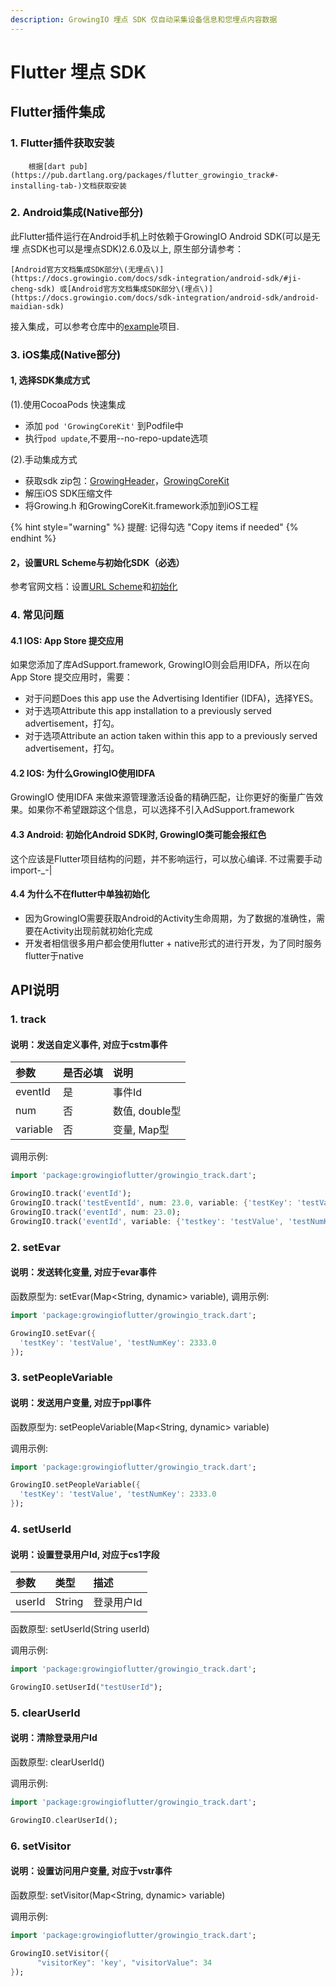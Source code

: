 ```yaml
---
description: GrowingIO 埋点 SDK 仅自动采集设备信息和您埋点内容数据
---
```


# Flutter 埋点 SDK

## Flutter插件集成

### 1. Flutter插件获取安装

        根据[dart pub](https://pub.dartlang.org/packages/flutter_growingio_track#-installing-tab-)文档获取安装

### 2. Android集成\(Native部分\)

此Flutter插件运行在Android手机上时依赖于GrowingIO Android SDK\(可以是无埋 点SDK也可以是埋点SDK\)2.6.0及以上, 原生部分请参考：

    [Android官方文档集成SDK部分\(无埋点\)](https://docs.growingio.com/docs/sdk-integration/android-sdk/#ji-cheng-sdk) 或[Android官方文档集成SDK部分\(埋点\)](https://docs.growingio.com/docs/sdk-integration/android-sdk/android-maidian-sdk)

  接入集成，可以参考仓库中的[example](https://github.com/growingio/flutter-growingio-track/tree/develop/example)项目.

### 3. iOS集成\(Native部分\)

#### 1, 选择SDK集成方式

\(1\).使用CocoaPods 快速集成

* 添加 `pod 'GrowingCoreKit'` 到Podfile中 
* 执行`pod update`,不要用--no-repo-update选项

\(2\).手动集成方式

* 获取sdk zip包：[GrowingHeader](https://assets.growingio.com/sdk/ios/GrowingIO-iOS-PublicHeader-2.6.0-20181106162738.zip)，[GrowingCoreKit](https://assets.growingio.com/sdk/ios/GrowingIO-iOS-CoreKit-2.6.0-20181106162738.zip)
* 解压iOS SDK压缩文件​
* 将Growing.h 和GrowingCoreKit.framework添加到iOS工程

{% hint style="warning" %}
提醒:  记得勾选 "Copy items if needed"
{% endhint %}

#### 2，设置URL Scheme与初始化SDK（必选）

参考官网文档：设置[URL Scheme](ios-sdk-1/ios-sdk.md#2-she-zhi-url-scheme)和[初始化](ios-sdk-1/ios-sdk.md#3-chu-shi-hua)

### 4. 常见问题

#### **4.1  IOS: App Store 提交应用**

如果您添加了库AdSupport.framework, GrowingIO则会启用IDFA，所以在向App Store 提交应用时，需要：

* 对于问题Does this app use the Advertising Identifier \(IDFA\)，选择YES。
* 对于选项Attribute this app installation to a previously served advertisement，打勾。
* 对于选项Attribute an action taken within this app to a previously served advertisement，打勾。

#### **4.2   IOS: 为什么GrowingIO使用IDFA**

GrowingIO 使用IDFA 来做来源管理激活设备的精确匹配，让你更好的衡量广告效果。如果你不希望跟踪这个信息，可以选择不引入AdSupport.framework

#### **4.3  Android: 初始化Android SDK时, GrowingIO类可能会报红色**

这个应该是Flutter项目结构的问题，并不影响运行，可以放心编译. 不过需要手动import-\_-\|

#### **4.4  为什么不在flutter中单独初始化**

* 因为GrowingIO需要获取Android的Activity生命周期，为了数据的准确性，需要在Activity出现前就初始化完成
* 开发者相信很多用户都会使用flutter + native形式的进行开发，为了同时服务flutter于native

## API说明

### 1. track

#### 说明：发送自定义事件, 对应于cstm事件

| **参数** | **是否必填** | **说明** |
| :--- | :--- | :--- |
| eventId | 是 | 事件Id |
| num | 否 | 数值, double型 |
| variable | 否 | 变量, Map型 |

调用示例:

```dart
import 'package:growingioflutter/growingio_track.dart';
```

```dart
GrowingIO.track('eventId');
GrowingIO.track('testEventId', num: 23.0, variable: {'testKey': 'testValue', 'testNumKey': 233});
GrowingIO.track('eventId', num: 23.0);
GrowingIO.track('eventId', variable: {'testkey': 'testValue', 'testNumKey': 2333});

```

### 2. setEvar

#### 说明：发送转化变量, 对应于evar事件

   函数原型为: setEvar\(Map&lt;String, dynamic&gt; variable\), 调用示例:

```dart
import 'package:growingioflutter/growingio_track.dart';
```

```dart
GrowingIO.setEvar({
  'testKey': 'testValue', 'testNumKey': 2333.0
});

```

### 3. setPeopleVariable

#### 说明：发送用户变量, 对应于ppl事件

  函数原型为: setPeopleVariable\(Map&lt;String, dynamic&gt; variable\)

  调用示例:

```dart
import 'package:growingioflutter/growingio_track.dart';
```

```dart
GrowingIO.setPeopleVariable({
  'testKey': 'testValue', 'testNumKey': 2333.0
});

```

### 4. setUserId

#### 说明：设置登录用户Id, 对应于cs1字段

| **参数** | **类型** | **描述** |
| :--- | :--- | :--- |
| userId | String | 登录用户Id |

函数原型: setUserId\(String userId\)

调用示例:

```dart
import 'package:growingioflutter/growingio_track.dart';
```

```dart
GrowingIO.setUserId("testUserId");
```

### 5. clearUserId

#### 说明：清除登录用户Id

函数原型: clearUserId\(\)

调用示例:

```dart
import 'package:growingioflutter/growingio_track.dart';
```

```dart
GrowingIO.clearUserId();
```

### 6. setVisitor

#### 说明：设置访问用户变量, 对应于vstr事件

函数原型: setVisitor\(Map&lt;String, dynamic&gt; variable\)

调用示例:

```dart
import 'package:growingioflutter/growingio_track.dart';
```

```dart
GrowingIO.setVisitor({
	  "visitorKey": 'key', "visitorValue": 34
});
```



